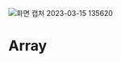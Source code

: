 ![화면 캡처 2023-03-15 135620](https://user-images.githubusercontent.com/127116197/225210807-f63dcd72-c3a0-4ebc-bbf7-0bb262b0dc11.png)
# Array
